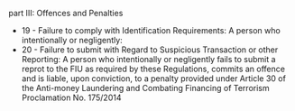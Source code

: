 part III: Offences and Penalties

<ul>
			<li>19 - Failure to comply with Identification Requirements: A person who intentionally or negligently:<ul>
			</ul></li>			<li>20 - Failure to submit with Regard to Suspicious Transaction or other Reporting: A person who intentionally or negligently fails to submit a reprot to the FIU as required by these Regulations, commits an offence and is liable, upon conviction, to a penalty provided under Article 30 of the Anti-money Laundering and Combating Financing of Terrorism Proclamation No. 175&#x2F;2014<ul>
			</ul></li></ul>